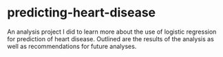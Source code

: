 # predicting-heart-disease
An analysis project I did to learn more about the use of logistic regression for prediction of heart disease. Outlined are the results of the analysis as well as recommendations for future analyses.
